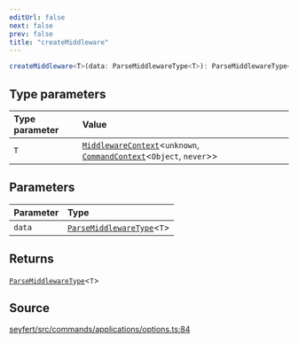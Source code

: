 ```yaml
---
editUrl: false
next: false
prev: false
title: "createMiddleware"
---
```


```ts
createMiddleware<T>(data: ParseMiddlewareType<T>): ParseMiddlewareType<T>
```

## Type parameters

| Type parameter | Value |
| :------ | :------ |
| `T` | [`MiddlewareContext`](/api/type-aliases/middlewarecontext/)\<`unknown`, [`CommandContext`](/api/classes/commandcontext/)\<`Object`, `never`\>\> |

## Parameters

| Parameter | Type |
| :------ | :------ |
| `data` | [`ParseMiddlewareType`](/api/type-aliases/parsemiddlewaretype/)\<`T`\> |

## Returns

[`ParseMiddlewareType`](/api/type-aliases/parsemiddlewaretype/)\<`T`\>

## Source

[seyfert/src/commands/applications/options.ts:84](https://github.com/potoland/potocuit/blob/e332d7a/src/commands/applications/options.ts#L84)
